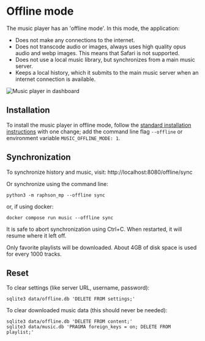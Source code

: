 # Offline mode

The music player has an 'offline mode'. In this mode, the application:

- Does not make any connections to the internet.
- Does not transcode audio or images, always uses high quality opus audio and webp images. This means that Safari is not supported.
- Does not use a local music library, but synchronizes from a main music server.
- Keeps a local history, which it submits to the main music server when an internet connection is available.

![Music player in dashboard](tyrone_music.jpg)

## Installation

To install the music player in offline mode, follow the [standard installation instructions](./installation.md) with one change; add the command line flag `--offline` or environment variable `MUSIC_OFFLINE_MODE: 1`.

## Synchronization

To synchronize history and music, visit: http://localhost:8080/offline/sync

Or synchronize using the command line:
```
python3 -m raphson_mp --offline sync
```
or, if using docker:
```
docker compose run music --offline sync
```

It is safe to abort synchronization using Ctrl+C. When restarted, it will resume where it left off.

Only favorite playlists will be downloaded. About 4GB of disk space is used for every 1000 tracks.

## Reset

To clear settings (like server URL, username, password):
```
sqlite3 data/offline.db 'DELETE FROM settings;'
```

To clear downloaded music data (this should never be needed):
```
sqlite3 data/offline.db 'DELETE FROM content;'
sqlite3 data/music.db 'PRAGMA foreign_keys = on; DELETE FROM playlist;'
```
